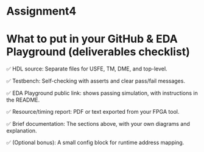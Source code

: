 # Assignment4
# What to put in your GitHub & EDA Playground (deliverables checklist)

✅ HDL source: Separate files for USFE, TM, DME, and top-level.

✅ Testbench: Self-checking with asserts and clear pass/fail messages.

✅ EDA Playground public link: shows passing simulation, with instructions in the README.

✅ Resource/timing report: PDF or text exported from your FPGA tool.

✅ Brief documentation: The sections above, with your own diagrams and explanation.

✅ (Optional bonus): A small config block for runtime address mapping.
